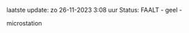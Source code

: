 laatste update: 
zo 26-11-2023  3:08   uur 
Status: FAALT - geel - 
<div class="service Y">microstation</div>